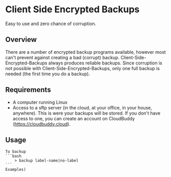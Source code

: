 # Client Side Encrypted Backups

Easy to use and zero chance of corruption.

## Overview

There are a number of encrypted backup programs available, however most can't prevent against creating a bad (corrupt) backup.  Client-Side-Encrypted-Backups always produces reliable backups.  Since corruption is not possible with Client-Side-Encrypted-Backups, only one full backup is needed (the first time you do a backup).

## Requirements

- A computer running Linux
- Access to a sftp server (in the cloud, at your office, in your house, anywhere).  This is were your backups will be stored.  If you don't have access to one, you can create an account on CloudBuddy (https://cloudbuddy.cloud).

## Usage
	To backup
	```bash
		> backup label-name|no-label
	```
	Examples)
